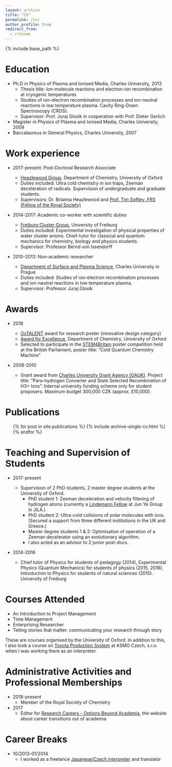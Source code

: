```yaml
---
layout: archive
title: "CV"
permalink: /cv/
author_profile: true
redirect_from:
  - /resume
---
```


{% include base_path %}

Education
======
* Ph.D in Physics of Plasma and Ionised Media, Charles University, 2013
  * Thesis title: Ion-molecule reactions and electron-ion recombination at cryogenic temperatures
  * Studies of ion-electron recombination processes and ion-neutral reactions in low temperature plasma. Cavity Ring-Down Spectroscopy (CRDS).
  * Supervisor: Prof. Juraj Glosík in cooperation with Prof. Dieter Gerlich
* Magister in Physics of Plasma and Ionised Media, Charles University, 2009
* Baccalaureus in General Physics, Charles University, 2007


Work experience
======
* 2017-present: Post-Doctoral Research Associate
  * [Heazlewood Group](http://heazlewood.chem.ox.ac.uk/), Department of Chemistry, University of Oxford
  * Duties included: Ultra cold chemistry in ion traps, Zeeman deceleration of radicals. Supervision of undergraduate and graduate students.
  * Supervisors: Dr. Brianna Heazlewood and [Prof. Tim Softley, FRS (Fellow of the Royal Society)](https://royalsociety.org/people/timothy-softley-13845/)

* 2014-2017: Academic co-worker with scientific duties
  * [Freiburg Cluster Group](http://cluster.physik.uni-freiburg.de/), University of Freiburg
  * Duties included: Experimental investigation of physical properties of water cluster anions. Chief-tutor for classical and quantum mechanics for chemistry, biology and physics students.
  * Supervisor: Professor Bernd von Issendorff

* 2010-2013: Non-academic researcher
  * [Department of Surface and Plasma Science](https://physics.mff.cuni.cz/kfpp/), Charles University in Prague
  * Duties included: Studies of ion-electron recombination processes and ion-neutral reactions in low temperature plasma.
  * Supervisor: Professor Juraj Glosík

Awards
======
* 2018
  * [OxTALENT](https://www.digitaleducation.ox.ac.uk/oxtalent) award for
research poster (innovative design category)
  * [Award for Excellence](https://www.admin.ox.ac.uk/personnel/reward/rewardandrecognitionscheme/awardsexcell/), Department of Chemistry, University of Oxford
  * Selected to participate in the [STEM4Britain](http://www.setforbritain.org.uk) poster competition held at the British Parliament, poster title:
“Cold Quantum Chemistry Machine”

* 2008-2010
  * Grant award from [Charles University Grant Agency (GAUK)](https://cuni.cz/UKEN-753.html). Project title: “Para-hydrogen Converter and State Selected Recombination of H3+ Ions”. Internal university funding scheme only for student proposers. Maximum budget 300,000 CZK (approx. £10,000).

Publications
======
  <ul>{% for post in site.publications %}
    {% include archive-single-cv.html %}
  {% endfor %}</ul>
  
Teaching and Supervision of Students
======
* 2017-present
  * Supervision of 2 PhD students, 2 master degree students at the University of Oxford.
    * PhD student 1: Zeeman deceleration and velocity filtering of hydrogen atoms (currently a [Lindemann Fellow](https://jila.colorado.edu/yelabs/people/research-associates) at Jun Ye Group in JILA.)
    * PhD student 2: Ultra-cold collisions of polar molecules with ions. (Secured a support from three different institutions in the UK and Greece.)
    * Master degree students 1 & 2: Optimisation of operation of a Zeeman decelerator using an evolutionary algorithm.
    * I also acted as an advisor to 2 junior post-docs.
    
* 2014-2016
  * Chief tutor of Physics for students of pedagogy (2014), Experimental Physics
(Quantum Mechanics) for students of physics (2015, 2016), Introduction to Physics for students of natural sciences (2015). University of Freiburg

Courses Attended
======
* An Introduction to Project Management
* Time Management
* Enterprising Researcher
* Telling stories that matter: communicating your research through story

These are courses organised by the University of Oxford. In addition to this, I also took a course on [Toyota Production System](https://en.wikipedia.org/wiki/Toyota_Production_System) at ASMO Czech, s.r.o. when I was working there as an interpreter.

Administrative Activities and Professional Memberships
======
* 2018-present
  * Member of the Royal Society of Chemistry
* 2017
  * Editor for [Research Careers - Options Beyond Academia](http://research-careers.org/), the website about career transitions out of academia

Career Breaks
======
* 10/2013-01/2014
  * I worked as a freelance [Japanese/Czech interpreter](https://archiv.ihned.cz/c1-19198280-michal-hejduk-v-japonske-skole-jsem-nenavidel-kaligrafii) and translator

